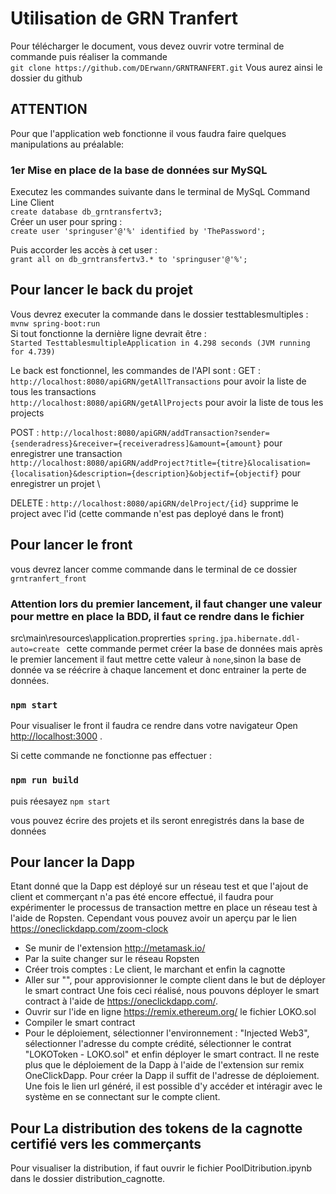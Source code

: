 # Utilisation de GRN Tranfert 

Pour télécharger le document, vous devez ouvrir votre terminal de commande puis réaliser la commande\
`git clone https://github.com/DErwann/GRNTRANFERT.git`
Vous aurez ainsi le dossier du github


## ATTENTION
Pour que l'application web fonctionne il vous faudra faire quelques manipulations au préalable: 

### 1er Mise en place de la base de données sur MySQL 
Executez les commandes suivante dans le terminal de MySqL Command Line Client \
`create database db_grntransfertv3;` \
Créer un user pour spring :\
` create user 'springuser'@'%' identified by 'ThePassword'; ` 

Puis accorder les accès à cet user : \
`grant all on db_grntransfertv3.* to 'springuser'@'%';`

## Pour lancer le back du projet 

Vous devrez executer la commande dans le dossier testtablesmultiples :\
`mvnw spring-boot:run` \
Si tout fonctionne la dernière ligne devrait être :\
`Started TesttablesmultipleApplication in 4.298 seconds (JVM running for 4.739)`

Le back est fonctionnel, les commandes de l'API sont : 
GET :
`http://localhost:8080/apiGRN/getAllTransactions` pour avoir la liste de tous les transactions \
`http://localhost:8080/apiGRN/getAllProjects` pour avoir la liste de tous les projects 

POST : 
`http://localhost:8080/apiGRN/addTransaction?sender={senderadress}&receiver={receiveradress]&amount={amount}` pour enregistrer une transaction \
`http://localhost:8080/apiGRN/addProject?title={titre}&localisation={localisation}&description={description}&objectif={objectif}` pour enregistrer un projet \

DELETE : 
`http://localhost:8080/apiGRN/delProject/{id}` supprime le project avec l'id (cette commande n'est pas deployé dans le front)

## Pour lancer le front

vous devrez lancer comme commande dans le terminal de ce dossier `grntranfert_front`

### Attention lors du premier lancement, il faut changer une valeur pour mettre en place la BDD, il faut ce rendre dans le fichier 
src\main\resources\application.proprerties 
`spring.jpa.hibernate.ddl-auto=create ` cette commande permet créer la base de données mais après le premier lancement il faut mettre cette valeur à `none`,sinon la base de donnée va se réécrire à chaque lancement et donc entrainer la perte de données.

### `npm start`

Pour visualiser le front il faudra ce rendre dans votre navigateur 
Open [http://localhost:3000](http://localhost:3000) .

Si cette commande ne fonctionne pas effectuer : 

### `npm run build`

puis réesayez `npm start`

vous pouvez écrire des projets et ils seront enregistrés dans la base de données

## Pour lancer la Dapp
Etant donné que la Dapp est déployé sur un réseau test et que l'ajout de client et commerçant n'a pas été encore effectué, il faudra pour expérimenter le processus de transaction mettre en place un réseau test à l'aide de Ropsten. Cependant vous pouvez avoir un aperçu par le lien https://oneclickdapp.com/zoom-clock

- Se munir de l'extension http://metamask.io/
- Par la suite changer sur le réseau Ropsten
- Créer trois comptes : Le client, le marchant et enfin la cagnotte
- Aller sur "", pour approvisionner le compte client dans le but de déployer le smart contract
Une fois ceci réalisé, nous pouvons déployer le smart contract à l'aide de https://oneclickdapp.com/.
- Ouvrir sur l'ide en ligne https://remix.ethereum.org/ le fichier LOKO.sol
- Compiler le smart contract
- Pour le déploiement, sélectionner l'environnement : "Injected Web3", sélectionner l'adresse du compte crédité, sélectionner le contrat "LOKOToken - LOKO.sol" et enfin déployer le smart contract.
Il ne reste plus que le déploiement de la Dapp à l'aide de l'extension sur remix OneClickDapp. Pour créer la Dapp il suffit de l'adresse de déploiement. Une fois le lien url généré, il est possible d'y accéder et intéragir avec le système en se connectant sur le compte client.

## Pour La distribution des tokens de la cagnotte certifié vers les commerçants
Pour visualiser la distribution, if faut ouvrir le fichier PoolDitribution.ipynb dans le dossier distribution_cagnotte.
